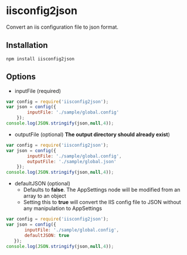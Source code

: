 # iisconfig2json

Convert an iis configuration file to json format. 

## Installation
```
npm install iisconfig2json
```

## Options
- inputFile (required)
```javascript
var config = require('iisconfig2json');
var json = config({
        inputFile: './sample/global.config'
    });
console.log(JSON.stringify(json,null,4));
```
- outputFile (optional) **The output directory should already exist**)
```javascript
var config = require('iisconfig2json');
var json = config({
        inputFile: './sample/global.config',
        outputFile: './sample/global.json'
    });
console.log(JSON.stringify(json,null,4));
```
- defaultJSON (optional) 
    - Defaults to **false**. The AppSettings node will be modified from an array to an object 
    - Setting this to **true** will convert the IIS config file to JSON without any manipulation to AppSettings

 ```javascript
var config = require('iisconfig2json');
var json = config({
        inputFile: './sample/global.config',
        defaultJSON: true
    });
console.log(JSON.stringify(json,null,4));
```
